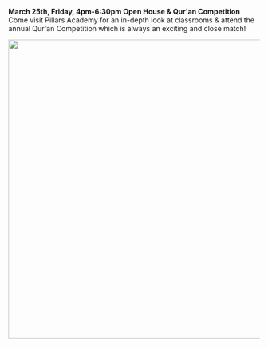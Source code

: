 <b>March 25th, Friday, 4pm-6:30pm Open House & Qur'an Competition</b>
Come visit Pillars Academy for an in-depth look at classrooms & attend the annual Qur'an Competition which is always an exciting and close match!

<a href="https://cloud.githubusercontent.com/assets/11180395/13930596/bc11e262-ef5c-11e5-9849-3353811c775a.jpg"> 
<img width="600"  src="https://cloud.githubusercontent.com/assets/11180395/13930596/bc11e262-ef5c-11e5-9849-3353811c775a.jpg">
</a>
